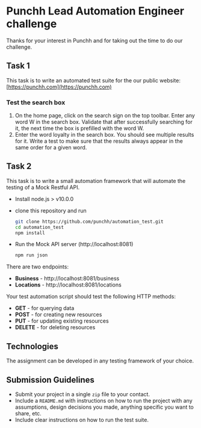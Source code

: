 # Punchh Lead Automation Engineer challenge
Thanks for your interest in Punchh and for taking out the time to do our challenge.

## Task 1
This task is to write an automated test suite for the our public website: [https://punchh.com](https://punchh.com)

### Test the search box
1. On the home page, click on the search sign on the top toolbar. Enter any word W in the search box. Validate that after successfully searching for it, the next time the box is prefilled with the word W.  
2. Enter the word loyalty in the search box. You should see multiple results for it. Write a test to make sure that the results always appear in the same order for a given word.

## Task 2
This task is to write a small automation framework that will automate the testing of a Mock Restful API.
* Install node.js > v10.0.0

* clone this repository and run

  ```bash
  git clone https://github.com/punchh/automation_test.git
  cd automation_test
  npm install
  ```

* Run the Mock API server (http://localhost:8081)

  ```bash
  npm run json
  ```

There are two endpoints:
* **Business** - http://localhost:8081/business
* **Locations** - http://localhost:8081/locations

Your test automation script should test the following HTTP methods:

* **GET** - for querying data
* **POST** - for creating new resources
* **PUT** - for updating existing resources
* **DELETE** - for deleting resources

## Technologies
The assignment can be developed in any testing framework of your choice.

## Submission Guidelines
- Submit your project in a single `zip` file to your contact.
- Include a `README.md` with instructions on how to run the project with any assumptions, design decisions you made, anything specific you want to share, etc.
- Include clear instructions on how to run the test suite.




